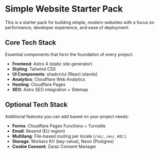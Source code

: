 # Simple Website Starter Pack

This is a starter pack for building simple, modern websites with a focus on performance, developer experience, and ease of deployment.

## Core Tech Stack

Essential components that form the foundation of every project:

- **Frontend**: Astro 4 (static site generator)
- **Styling**: Tailwind CSS
- **UI Components**: shadcn/ui (React islands)
- **Analytics**: Cloudflare Web Analytics
- **Hosting**: Cloudflare Pages
- **SEO**: Astro SEO integration + Sitemap

## Optional Tech Stack

Additional features you can add based on your project needs:

- **Forms**: Cloudflare Pages Functions + Turnstile
- **Email**: Resend (EU region)
- **Multilang**: File-based routing per locale (`/sk/`, `/en/`, etc.)
- **Storage**: Workers KV (key-value), Neon (Postgres)
- **Cookie Consent**: Zaraz Consent Manager
